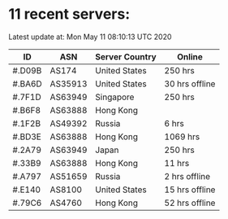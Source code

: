 # 11 recent servers:

Latest update at: Mon May 11 08:10:13 UTC 2020

| ID | ASN | Server Country | Online |
| -- | --- | -------------- | ------ |
| #.D09B | AS174 | United States | 250 hrs |
| #.BA6D | AS35913 | United States | 30 hrs offline |
| #.7F1D | AS63949 | Singapore | 250 hrs |
| #.B6F8 | AS63888 | Hong Kong | |
| #.1F2B | AS49392 | Russia | 6 hrs |
| #.BD3E | AS63888 | Hong Kong | 1069 hrs |
| #.2A79 | AS63949 | Japan | 250 hrs |
| #.33B9 | AS63888 | Hong Kong | 11 hrs |
| #.A797 | AS51659 | Russia | 2 hrs offline |
| #.E140 | AS8100 | United States | 15 hrs offline |
| #.79C6 | AS4760 | Hong Kong | 52 hrs offline |

